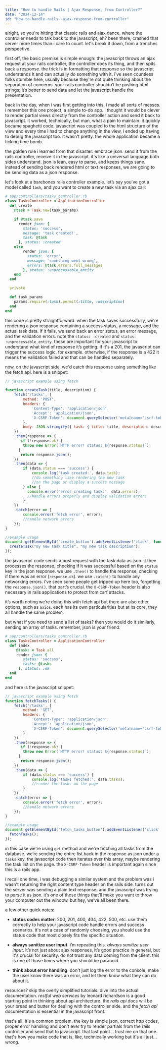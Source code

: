 ```yaml
---
title: "How to handle Rails | Ajax Response, from Controller?"
date: "2024-12-14"
id: "how-to-handle-rails--ajax-response-from-controller"
---
```


alright, so you're hitting that classic rails and ajax dance, where the controller needs to talk back to the javascript, eh? been there, crashed that server more times than i care to count. let's break it down, from a trenches perspective.

first off, the basic premise is simple enough: the javascript throws an ajax request at your rails controller, the controller does its thing, and then spits back a response. the trick is in formatting that response so the javascript understands it and can actually *do* something with it. i've seen countless folks stumble here, usually because they're not quite thinking about the separation of concerns. your rails controller shouldn’t be pushing html strings; it’s better to send data and let the javascript handle the presentation.

back in the day, when i was first getting into this, i made all sorts of messes. i remember this one project, a simple to-do app. i thought it would be clever to render partial views directly from the controller action and send it back to javascript. it worked, technically, but man, what a pain to maintain. it quickly became spaghetti code. javascript was coupled to the html structure of the view and every time i had to change anything in the view, i ended up having to debug the javascript too. it wasn't pretty. the whole application became a ticking time bomb.

the golden rule i learned from that disaster: embrace json. send it from the rails controller, receive it in the javascript. it's like a universal language both sides understand. json is lean, easy to parse, and keeps things sane. instead of sending back rendered html or text responses, we are going to be sending data as a json response.

let's look at a barebones rails controller example. let’s say you've got a model called `task`, and you want to create a new task via an ajax call:

```ruby
# app/controllers/tasks_controller.rb
class TasksController < ApplicationController
  def create
    @task = Task.new(task_params)

    if @task.save
      render json: {
        status: 'success',
        message: 'task created!',
        task: @task
      }, status: :created
    else
        render json: {
          status: 'error',
          message: 'something went wrong',
          errors: @task.errors.full_messages
        }, status: :unprocessable_entity
    end
  end

  private

  def task_params
    params.require(:task).permit(:title, :description)
  end
end
```

this code is pretty straightforward. when the task saves successfully, we’re rendering a json response containing a success status, a message, and the actual task data. if it fails, we send back an error status, an error message, and the validation errors. note the `status: :created` and `status: :unprocessable_entity`. these are important for your javascript to understand what kind of response it’s getting. if it's a 201, the javascript can trigger the success logic, for example. otherwise, if the response is a 422 it means the validation failed and that can be handled separately.

now, on the javascript side, we'd catch this response using something like the fetch api. here is a snippet:

```javascript
// javascript example using fetch

function createTask(title, description) {
    fetch('/tasks', {
        method: 'POST',
        headers: {
            'Content-Type': 'application/json',
            'Accept': 'application/json',
            'X-CSRF-Token': document.querySelector('meta[name="csrf-token"]').getAttribute('content')
        },
        body: JSON.stringify({ task: { title: title, description: description } })
    })
    .then(response => {
       if (!response.ok) {
        throw new Error(`HTTP error! status: ${response.status}`);
      }
       return response.json();
    })
    .then(data => {
        if (data.status === 'success') {
            console.log('task created:', data.task);
            //do something like rendering the new task
            //on the page or display a success message
        } else {
          console.error('error creating task:', data.errors);
          //handle errors properly and display validation errors
        }
    })
    .catch(error => {
        console.error('fetch error', error);
        //handle network errors
    });
}

//example usage
document.getElementById('create_button').addEventListener('click', function () {
  createTask("my new task title", "my new task description");
});

```

the javascript code sends a post request with the task data as json. it then processes the response, checking if it was successful based on the `status` key in the json response. we use `.then()` to handle the response, checking if there was an error (`response.ok`). we use `.catch()` to handle any networking errors. i’ve seen some people get tripped up here too, forgetting the `response.json()`. that part’s crucial. the `X-CSRF-Token` header is also necessary in rails applications to protect from csrf attacks.

it’s worth noting we’re doing this with fetch api but there are also other options, such as `axios`. each has its own particularities but at its core, they all handle the same problem.

but what if you need to send a list of tasks? then you would do it similarly, sending an array of tasks. remember, json is your friend:

```ruby
# app/controllers/tasks_controller.rb
class TasksController < ApplicationController
  def index
     @tasks = Task.all
     render json: {
        status: 'success',
        tasks: @tasks
      }, status: :ok
  end
end
```

and here is the javascript snippet:

```javascript
// javascript example using fetch
function fetchTasks() {
    fetch('/tasks', {
        method: 'GET',
        headers: {
            'Content-Type': 'application/json',
            'Accept': 'application/json',
            'X-CSRF-Token': document.querySelector('meta[name="csrf-token"]').getAttribute('content')
        }
    })
    .then(response => {
       if (!response.ok) {
        throw new Error(`HTTP error! status: ${response.status}`);
      }
       return response.json();
    })
    .then(data => {
        if (data.status === 'success') {
            console.log('tasks fetched:', data.tasks);
            //render the tasks on the page
        }
    })
    .catch(error => {
        console.error('fetch error', error);
        //handle network errors
    });
}

//example usage
document.getElementById('fetch_tasks_button').addEventListener('click', function () {
  fetchTasks();
});

```

in this case we're using `get` method and we're fetching all tasks from the database. we’re sending the entire list back in the response as json under a `tasks` key. the javascript code then iterates over this array, maybe rendering the task list on the page. the `X-CSRF-Token` header is important again since this is a rails app.

i recall one time, i was debugging a similar system and the problem was i wasn't returning the right content type header on the rails side. turns out the server was sending a plain text response, and the javascript was trying to parse it as json. it’s one of those things that’ll make you want to throw your computer out the window. but hey, we’ve all been there.

a few other quick notes:

-   **status codes matter**: 200, 201, 400, 404, 422, 500, etc. use them correctly to help your javascript code handle errors and success scenarios. it's not a case of randomly choosing, you should use the status code that most closely fits the specific situation.

-   **always sanitize user input**. i’m repeating this. *always sanitize user input*. it’s not just about ajax responses, it’s good practice in general, but it's crucial for security. do not trust any data coming from the client. this is one of those times where you should be paranoid.

-   **think about error handling**. don't just log the error to the console, make the user know there was an error, and let them know what they can do about it.

resources? skip the overly simplified tutorials. dive into the actual documentation. *restful web services* by leonard richardson is a good starting point in thinking about api architecture. the *rails api* docs will be your bread and butter for dealing with the controller side. and the *fetch api* documentation is essential in the javascript front.

that's all. it's a common problem. the key is simple json, correct http codes, proper error handling and don't ever try to render partials from the rails controller and send that to javascript. that last point... trust me on that one. that's how you make code that is, like, technically working but it's all just... *wrong*.
